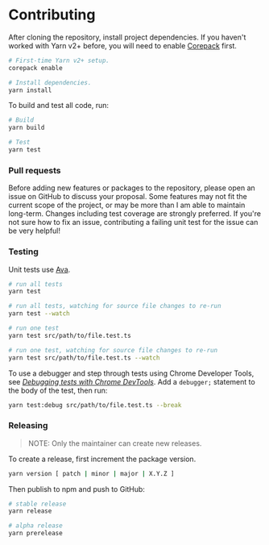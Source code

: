 # Contributing

After cloning the repository, install project dependencies. If you haven't worked with Yarn v2+ before, you will need to enable [Corepack](https://yarnpkg.com/corepack) first.

```bash
# First-time Yarn v2+ setup.
corepack enable

# Install dependencies.
yarn install
```

To build and test all code, run:

```bash
# Build
yarn build

# Test
yarn test
```

### Pull requests

Before adding new features or packages to the repository, please open an issue on GitHub to discuss
your proposal. Some features may not fit the current scope of the project, or may be more than I am
able to maintain long-term. Changes including test coverage are strongly preferred. If you're not
sure how to fix an issue, contributing a failing unit test for the issue can be very helpful!

### Testing

Unit tests use [Ava](https://github.com/avajs/ava).

```bash
# run all tests
yarn test

# run all tests, watching for source file changes to re-run
yarn test --watch

# run one test
yarn test src/path/to/file.test.ts

# run one test, watching for source file changes to re-run
yarn test src/path/to/file.test.ts --watch
```

To use a debugger and step through tests using Chrome Developer Tools, see [_Debugging tests with Chrome DevTools_](https://github.com/avajs/ava/blob/main/docs/recipes/debugging-with-chrome-devtools.md). Add a `debugger;` statement to the body of the test, then run:

```bash
yarn test:debug src/path/to/file.test.ts --break
```

### Releasing

> NOTE: Only the maintainer can create new releases.

To create a release, first increment the package version.

```bash
yarn version [ patch | minor | major | X.Y.Z ]
```

Then publish to npm and push to GitHub:

```bash
# stable release
yarn release

# alpha release
yarn prerelease
```
